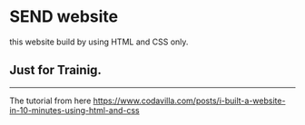 # SEND website
this website build by using HTML and CSS only.
## Just for Trainig.



------------------------------


The tutorial from here https://www.codavilla.com/posts/i-built-a-website-in-10-minutes-using-html-and-css